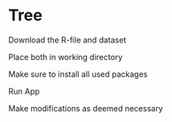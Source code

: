 # Tree

Download the R-file and dataset



Place both in working directory


Make sure to install all used packages


Run App


Make modifications as deemed necessary
